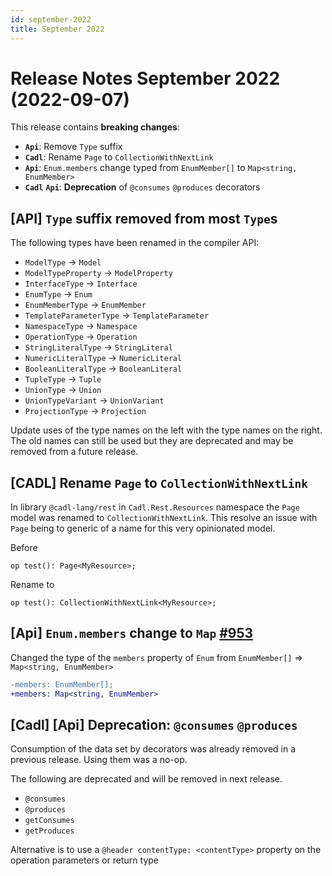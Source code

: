 ```yaml
---
id: september-2022
title: September 2022
---
```


# Release Notes September 2022 (2022-09-07)

This release contains **breaking changes**:

- **`Api`**: Remove `Type` suffix
- **`Cadl`**: Rename `Page` to `CollectionWithNextLink`
- **`Api`**: `Enum.members` change typed from `EnumMember[]` to `Map<string, EnumMember>`
- **`Cadl`** **`Api`**: **Deprecation** of `@consumes` `@produces` decorators

## **[API]** `Type` suffix removed from most `Type`s

The following types have been renamed in the compiler API:

- `ModelType` -> `Model`
- `ModelTypeProperty` -> `ModelProperty`
- `InterfaceType` -> `Interface`
- `EnumType` -> `Enum`
- `EnumMemberType` -> `EnumMember`
- `TemplateParameterType` -> `TemplateParameter`
- `NamespaceType` -> `Namespace`
- `OperationType` -> `Operation`
- `StringLiteralType` -> `StringLiteral`
- `NumericLiteralType` -> `NumericLiteral`
- `BooleanLiteralType` -> `BooleanLiteral`
- `TupleType` -> `Tuple`
- `UnionType` -> `Union`
- `UnionTypeVariant` -> `UnionVariant`
- `ProjectionType` -> `Projection`

Update uses of the type names on the left with the type names on the right. The old names can still be used but they are deprecated and may be removed from a future release.

## [CADL] Rename `Page` to `CollectionWithNextLink`

In library `@cadl-lang/rest` in `Cadl.Rest.Resources` namespace the `Page` model was renamed to `CollectionWithNextLink`.
This resolve an issue with `Page` being to generic of a name for this very opinionated model.

Before

```cadl
op test(): Page<MyResource>;
```

Rename to

```cadl
op test(): CollectionWithNextLink<MyResource>;
```

## **[Api]** `Enum.members` change to `Map` [#953](https://github.com/microsoft/cadl/pull/953)

Changed the type of the `members` property of `Enum` from `EnumMember[]` => `Map<string, EnumMember>`

```diff
-members: EnumMember[];
+members: Map<string, EnumMember>
```

## [Cadl] [Api] **Deprecation**: `@consumes` `@produces`

Consumption of the data set by decorators was already removed in a previous release. Using them was a no-op.

The following are deprecated and will be removed in next release.

- `@consumes`
- `@produces`
- `getConsumes`
- `getProduces`

Alternative is to use a `@header contentType: <contentType>` property on the operation parameters or return type
